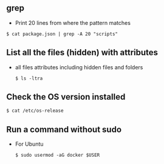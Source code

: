 ## grep

- Print 20 lines from where the pattern matches

```
$ cat package.json | grep -A 20 "scripts"
```

## List all the files (hidden) with attributes

- all files attributes including hidden files and folders
  ```
  $ ls -ltra
  ```

## Check the OS version installed
```
$ cat /etc/os-release
```


## Run a command without sudo

- For Ubuntu
  ```
  $ sudo usermod -aG docker $USER
  ```
